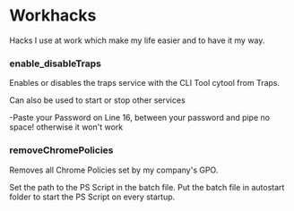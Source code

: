# Workhacks
Hacks I use at work which make my life easier and to have it my way.


### enable_disableTraps
Enables or disables the traps service with the CLI Tool cytool from Traps.

Can also be used to start or stop other services

-Paste your Password on Line 16, between your password and pipe no space! otherwise it won't work



### removeChromePolicies
Removes all Chrome Policies set by my company's GPO.

Set the path to the PS Script in the batch file.
Put the batch file in autostart folder to start the PS Script on every startup.


